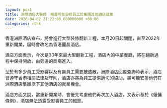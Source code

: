 ```yaml
---
layout: post
title: 洲際酒店大裝修　稱盡可能安排員工於集團其他酒店就業
date: 2020-04-02 21:22:08.000000000 +08:00
categories: rthk
---
```


香港洲際酒店宣布，將會進行大型裝修翻新工程，本月20日起關閉，直至2022年重新開業，屆時會改名為香港麗晶酒店。

酒店方面表示，今次是30年來最大型翻新工程，酒店內的中菜餐廳，將在翻新過程中保持開放，由旁邊的商場進入。

至於有多少員工受影響以及有無員工需要被遣散，洲際酒店回覆查詢時表示，酒店會遵守香港相關法律及守則，酒店亦將為員工提供適切的協助，盡可能安排他們在洲際酒店集團旗下其他酒店的就業機會。

酒店方面又說，當重新開業時，會優先考慮他們再次加入酒店，又表示基於《僱傭條例》，酒店無法透露受影響員工的細節。
